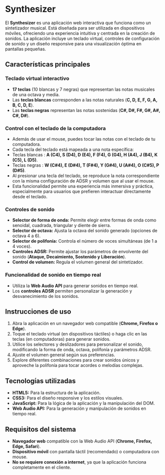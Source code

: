 # Synthesizer

El **Synthesizer** es una aplicación web interactiva que funciona como un sintetizador musical. Está diseñada para ser utilizada en dispositivos móviles, ofreciendo una experiencia intuitiva y centrada en la creación de sonidos. La aplicación incluye un teclado virtual, controles de configuración de sonido y un diseño responsive para una visualización óptima en pantallas pequeñas.

## Características principales

### Teclado virtual interactivo

- **17 teclas** (10 blancas y 7 negras)  que representan las notas musicales de una octava y media.
- Las **teclas blancas** corresponden a las notas naturales (**C, D, E, F, G, A, B, C, D, E**).
- Las **teclas negras** representan las notas sostenidas (**C#, D#, F#, G#, A#, C#, D#**).

### Control con el teclado de la computadora

- Además de usar el mouse, puedes tocar las notas con el teclado de tu computadora.
- Cada tecla del teclado está mapeada a una nota específica:
- Teclas blancas : **A (C4), S (D4), D (E4), F (F4), G (G4), H (A4), J (B4), K (C5), L (D5)**.
- Teclas negras : **W (C#4), E (D#4), T (F#4), Y (G#4), U (A#4), O (C#5), P (D#5)**.
- Al presionar una tecla del teclado, se reproduce la nota correspondiente con la misma configuración de ADSR y volumen que al usar el mouse.
- Esta funcionalidad permite una experiencia más inmersiva y práctica, especialmente para usuarios que prefieren interactuar directamente desde el teclado.

### Controles de sonido

- **Selector de forma de onda:** Permite elegir entre formas de onda como senoidal, cuadrada, triangular y diente de sierra.
- **Selector de octava:** Ajusta la octava del sonido generado (opciones de octava 4 a 6).
- **Selector de polifonía:** Controla el número de voces simultáneas (de 1 a 4 voces).
- **Controles ADSR:** Permite ajustar los parámetros de envolvente del sonido (**Ataque, Decaimiento, Sostenido y Liberación**).
- **Control de volumen:** Regula el volumen general del sintetizador.

### Funcionalidad de sonido en tiempo real

- Utiliza la **Web Audio API** para generar sonidos en tiempo real.
- Los **controles ADSR** permiten personalizar la generación y desvanecimiento de los sonidos.

## Instrucciones de uso

1. Abra la aplicación en un navegador web compatible (**Chrome, Firefox o Edge**).
2. Toque el teclado virtual (en dispositivos táctiles) o haga clic en las teclas (en computadoras) para generar sonidos.
3. Utilice los selectores y deslizadores para personalizar el sonido, modificando la forma de onda, octava, polifonía y parámetros ADSR.
4. Ajuste el volumen general según sus preferencias.
5. Explore diferentes combinaciones para crear sonidos únicos y aproveche la polifonía para tocar acordes o melodías complejas.

## Tecnologías utilizadas

- **HTML5:** Para la estructura de la aplicación.
- **CSS3:** Para el diseño responsive y los estilos visuales.
- **JavaScript:** Para la lógica de la aplicación y la manipulación del DOM.
- **Web Audio API:** Para la generación y manipulación de sonidos en tiempo real.

## Requisitos del sistema

- **Navegador web** compatible con la Web Audio API (**Chrome, Firefox, Edge, Safari**).
- **Dispositivo móvil** con pantalla táctil (recomendado) o computadora con mouse.
- **No se requiere conexión a internet**, ya que la aplicación funciona completamente en el cliente.

